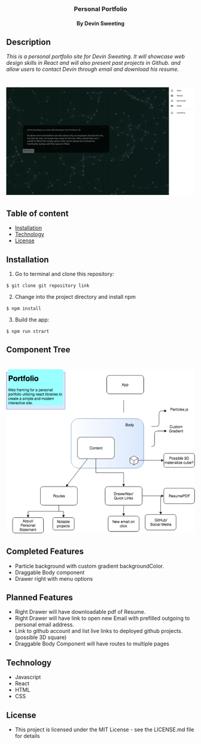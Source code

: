 <h3 align="center"> Personal Portfolio</h3>
<h4 align="center"> By Devin Sweeting </h4>

## Description

_This is a personal portfolio site for Devin Sweeting. It will showcase web design skills in React and will also present past projects in Github. and allow users to contact Devin through email and download his resume._

# ![demo](src/assets/screenshot.png)

## Table of content

- [Installation](#installation)
- [Technology](#technology)
- [License](#license)

## Installation

1. Go to terminal and clone this repository:
```
$ git clone git repository link
```
2. Change into the project directory and install npm
```
$ npm install
```
3. Build the app:
```
$ npm run strart
```

## Component Tree

# ![demo](src/assets/ComponentTree.png)


## Completed Features
* Particle background with custom gradient backgroundColor.
* Draggable Body component
* Drawer right with menu options


## Planned Features
* Right Drawer will have downloadable pdf of Resume.
* Right Drawer will have link to open new Email with prefilled outgoing to personal email address.
* Link to github account and list live links to deployed github projects. (possible 3D square)
* Draggable Body Component will have routes to multiple pages

## Technology
* Javascript
* React
* HTML
* CSS

## License
* This project is licensed under the MIT License - see the LICENSE.md file for details
